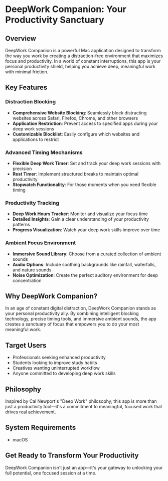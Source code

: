 # DeepWork Companion: Your Productivity Sanctuary

## Overview

DeepWork Companion is a powerful Mac application designed to transform the way you work by creating a distraction-free environment that maximizes focus and productivity. In a world of constant interruptions, this app is your personal productivity shield, helping you achieve deep, meaningful work with minimal friction.

## Key Features

### Distraction Blocking
- **Comprehensive Website Blocking**: Seamlessly block distracting websites across Safari, Firefox, Chrome, and other browsers
- **Application Restriction**: Prevent access to specified apps during your deep work sessions
- **Customizable Blocklist**: Easily configure which websites and applications to restrict

### Advanced Timing Mechanisms
- **Flexible Deep Work Timer**: Set and track your deep work sessions with precision
- **Rest Timer**: Implement structured breaks to maintain optimal productivity
- **Stopwatch Functionality**: For those moments when you need flexible timing

### Productivity Tracking
- **Deep Work Hours Tracker**: Monitor and visualize your focus time
- **Detailed Insights**: Gain a clear understanding of your productivity patterns
- **Progress Visualization**: Watch your deep work skills improve over time

### Ambient Focus Environment
- **Immersive Sound Library**: Choose from a curated collection of ambient sounds
- **Audio Options**: Include soothing backgrounds like rainfall, waterfalls, and nature sounds
- **Noise Optimization**: Create the perfect auditory environment for deep concentration

## Why DeepWork Companion?

In an age of constant digital distraction, DeepWork Companion stands as your personal productivity ally. By combining intelligent blocking technology, precise timing tools, and immersive ambient sounds, the app creates a sanctuary of focus that empowers you to do your most meaningful work.

## Target Users
- Professionals seeking enhanced productivity
- Students looking to improve study habits
- Creatives wanting uninterrupted workflow
- Anyone committed to developing deep work skills

## Philosophy
Inspired by Cal Newport's "Deep Work" philosophy, this app is more than just a productivity tool—it's a commitment to meaningful, focused work that drives real achievement.

## System Requirements
- macOS
## Get Ready to Transform Your Productivity

DeepWork Companion isn't just an app—it's your gateway to unlocking your full potential, one focused session at a time.